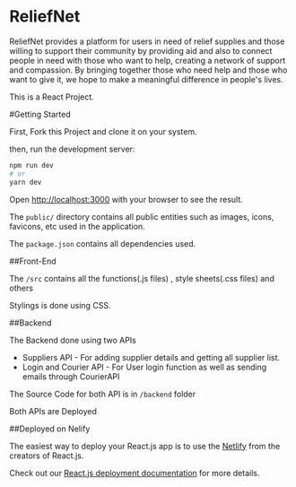 # ReliefNet

ReliefNet provides a platform for users in need of relief supplies and those willing to support their community by providing aid and also to connect people in need with those who want to help, creating a network of support and compassion. By bringing together those who need help and those who want to give it, we hope to make a meaningful difference in people's lives.

This is a React Project.

#Getting Started

First, Fork this Project and clone it on your system.

then, run the development server:

```bash
npm run dev
# or
yarn dev
```

Open [http://localhost:3000](http://localhost:3000) with your browser to see the result.

The `public/` directory contains all public entities such as images, icons, favicons, etc used in the application.

The `package.json` contains all dependencies used.

##Front-End

The `/src` contains all the functions(.js files) , style sheets(.css files) and others

Stylings is done using CSS.

##Backend

The Backend done using two APIs 
- Suppliers API - For adding supplier details and getting all supplier list.
- Login and Courier API - For User login function as well as sending emails through CourierAPI

The Source Code for both API is in `/backend` folder

Both APIs are Deployed

##Deployed on Nelify

The easiest way to deploy your React.js app is to use the [Netlify](https://docs.netlify.com/) from the creators of React.js.

Check out our [React.js deployment documentation](https://create-react-app.dev/docs/deployment/) for more details.


